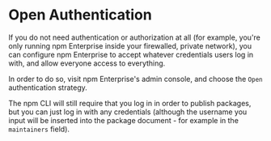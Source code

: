 # Open Authentication

If you do not need authentication or authorization at all (for example, you're
only running npm Enterprise inside your firewalled, private network), you can
configure npm Enterprise to accept whatever credentials users log in with, and
allow everyone access to everything.

In order to do so, visit npm Enterprise's admin console, and choose the `Open` authentication strategy.

The npm CLI will still require that you log in in order to publish
packages, but you can just log in with any credentials (although the
username you input will be inserted into the package document - for
example in the `maintainers` field).
